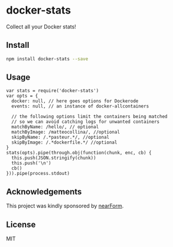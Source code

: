 # docker-stats

Collect all your Docker stats!

## Install

```sh
npm install docker-stats --save
```

## Usage

```
var stats = require('docker-stats')
var opts = {
  docker: null, // here goes options for Dockerode
  events: null, // an instance of docker-allcontainers

  // the following options limit the containers being matched
  // so we can avoid catching logs for unwanted containers
  matchByName: /hello/, // optional
  matchByImage: /matteocollina/, //optional
  skipByName: /.*pasteur.*/, //optional
  skipByImage: /.*dockerfile.*/ //optional
}
stats(opts).pipe(through.obj(function(chunk, enc, cb) {
  this.push(JSON.stringify(chunk))
  this.push('\n')
  cb()
})).pipe(process.stdout)
```

## Acknowledgements

This project was kindly sponsored by [nearForm](http://nearform.com).

## License

MIT
